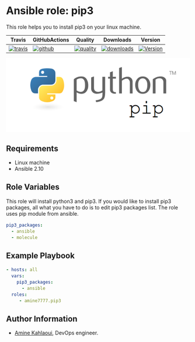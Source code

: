 Ansible role: pip3
=========

This role helps you to install pip3 on your linux machine.


|Travis|GitHubActions|Quality|Downloads|Version|
|------|-------------|-------|---------|-------|
|[![travis](https://travis-ci.com/amine7777/ansible-role-pip3.svg?branch=master)](https://travis-ci.com/amine7777/ansible-role-pip3)|[![github](https://github.com/amine7777/ansible-role-pip3/workflows/CI/badge.svg)](https://github.com/amine7777/ansible-role-pip3/actions)|[![quality](https://img.shields.io/ansible/quality/50498)](https://galaxy.ansible.com/amine7777/pip3)|[![downloads](https://img.shields.io/ansible/role/d/50348)](https://galaxy.ansible.com/amine7777/pip3)|[![Version](https://img.shields.io/github/release/amine7777/ansible-role-pip3.svg)](https://github.com/amine7777/ansible-role-pip3/releases/)|

![](python.png)

Requirements
------------
- Linux machine
- Ansible 2.10

Role Variables
--------------
This role will install python3 and pip3. If you would like to install pip3 packages, all what you have to do is to edit pip3 packages list. The role uses pip module from ansible.

```yaml
pip3_packages:
  - ansible
  - molecule
```

Example Playbook
----------------

```yaml
- hosts: all
  vars:
    pip3_packages:
      - ansible
  roles:
     - amine7777.pip3
```


Author Information
------------------

- [Amine Kahlaoui](https://github.com/amine7777), DevOps engineer.
